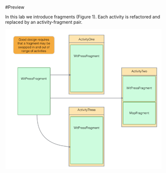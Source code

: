 #Preview

In this lab we introduce fragments (Figure 1). Each activity is refactored and replaced by an activity-fragment pair.

![Figure 1: Using fragments](img/05.png)




